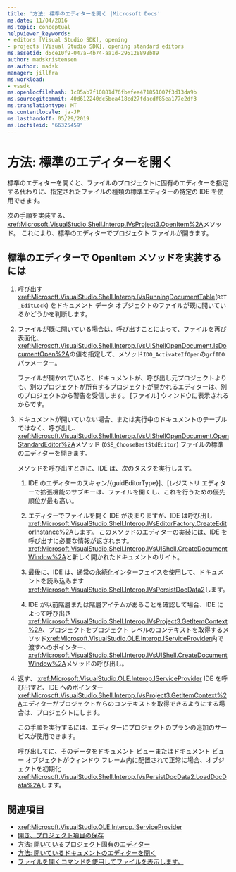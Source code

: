 ```yaml
---
title: '方法: 標準のエディターを開く |Microsoft Docs'
ms.date: 11/04/2016
ms.topic: conceptual
helpviewer_keywords:
- editors [Visual Studio SDK], opening
- projects [Visual Studio SDK], opening standard editors
ms.assetid: d5ce10f9-047a-4b74-aa1d-295128898b89
author: madskristensen
ms.author: madsk
manager: jillfra
ms.workload:
- vssdk
ms.openlocfilehash: 1c85ab7f10881d76fbefea471851007f3d13da9b
ms.sourcegitcommit: 40d612240dc5bea418cd27fdacdf85ea177e2df3
ms.translationtype: MT
ms.contentlocale: ja-JP
ms.lasthandoff: 05/29/2019
ms.locfileid: "66325459"
---
```

# <a name="how-to-open-standard-editors"></a>方法: 標準のエディターを開く
標準のエディターを開くと、ファイルのプロジェクトに固有のエディターを指定する代わりに、指定されたファイルの種類の標準エディターの特定の IDE を使用できます。

 次の手順を実装する、<xref:Microsoft.VisualStudio.Shell.Interop.IVsProject3.OpenItem%2A>メソッド。 これにより、標準のエディターでプロジェクト ファイルが開きます。

## <a name="to-implement-the-openitem-method-with-a-standard-editor"></a>標準のエディターで OpenItem メソッドを実装するには

1. 呼び出す<xref:Microsoft.VisualStudio.Shell.Interop.IVsRunningDocumentTable>(`RDT_EditLock`) をドキュメント データ オブジェクトのファイルが既に開いているかどうかを判断します。

2. ファイルが既に開いている場合は、呼び出すことによって、ファイルを再び表面化、<xref:Microsoft.VisualStudio.Shell.Interop.IVsUIShellOpenDocument.IsDocumentOpen%2A>の値を指定して、メソッド`IDO_ActivateIfOpen`の`grfIDO`パラメーター。

     ファイルが開かれていると、ドキュメントが、呼び出し元プロジェクトよりも、別のプロジェクトが所有するプロジェクトが開かれるエディターは、別のプロジェクトから警告を受信します。 [ファイル] ウィンドウに表示されるからです。

3. ドキュメントが開いていない場合、または実行中のドキュメントのテーブルではなく、呼び出し、<xref:Microsoft.VisualStudio.Shell.Interop.IVsUIShellOpenDocument.OpenStandardEditor%2A>メソッド (`OSE_ChooseBestStdEditor`) ファイルの標準のエディターを開きます。

     メソッドを呼び出すときに、IDE は、次のタスクを実行します。

    1. IDE のエディターのスキャン/{guidEditorType}]、[レジストリ エディターで拡張機能のサブキーは、ファイルを開くし、これを行うための優先順位が最も高い。

    2. エディターでファイルを開く IDE が決まりますが、IDE は呼び出し<xref:Microsoft.VisualStudio.Shell.Interop.IVsEditorFactory.CreateEditorInstance%2A>します。 このメソッドのエディターの実装には、IDE を呼び出すに必要な情報が返されます。<xref:Microsoft.VisualStudio.Shell.Interop.IVsUIShell.CreateDocumentWindow%2A>と新しく開かれたドキュメントのサイト。

    3. 最後に、IDE は、通常の永続化インターフェイスを使用して、ドキュメントを読み込みます<xref:Microsoft.VisualStudio.Shell.Interop.IVsPersistDocData2>します。

    4. IDE が以前階層または階層アイテムがあることを確認して場合、IDE によって呼び出さ<xref:Microsoft.VisualStudio.Shell.Interop.IVsProject3.GetItemContext%2A>、プロジェクトをプロジェクト レベルのコンテキストを取得するメソッド<xref:Microsoft.VisualStudio.OLE.Interop.IServiceProvider>内で渡すへのポインター、<xref:Microsoft.VisualStudio.Shell.Interop.IVsUIShell.CreateDocumentWindow%2A>メソッドの呼び出し。

4. 返す、 <xref:Microsoft.VisualStudio.OLE.Interop.IServiceProvider> IDE を呼び出すと、IDE へのポインター<xref:Microsoft.VisualStudio.Shell.Interop.IVsProject3.GetItemContext%2A>エディターがプロジェクトからのコンテキストを取得できるようにする場合は、プロジェクトにします。

     この手順を実行するには、エディターにプロジェクトのプランの追加のサービスが使用できます。

     呼び出してに、そのデータをドキュメント ビューまたはドキュメント ビュー オブジェクトがウィンドウ フレーム内に配置されて正常に場合、オブジェクトを初期化<xref:Microsoft.VisualStudio.Shell.Interop.IVsPersistDocData2.LoadDocData%2A>します。

## <a name="see-also"></a>関連項目
- <xref:Microsoft.VisualStudio.OLE.Interop.IServiceProvider>
- [開き、プロジェクト項目の保存](../extensibility/internals/opening-and-saving-project-items.md)
- [方法: 開いているプロジェクト固有のエディター](../extensibility/how-to-open-project-specific-editors.md)
- [方法: 開いているドキュメントのエディターを開く](../extensibility/how-to-open-editors-for-open-documents.md)
- [ファイルを開くコマンドを使用してファイルを表示します。](../extensibility/internals/displaying-files-by-using-the-open-file-command.md)